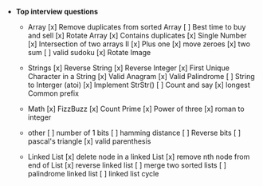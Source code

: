 - **Top interview questions**
    - Array
      [x] Remove duplicates from sorted Array
      [ ] Best time to buy and sell
      [x] Rotate Array
      [x] Contains duplicates
      [x] Single Number
      [x] Intersection of two arrays II
      [x] Plus one
      [x] move zeroes
      [x] two sum
      [ ] valid sudoku
      [x] Rotate Image

    - Strings
      [x] Reverse String
      [x] Reverse Integer
      [x] First Unique Character in a String
      [x] Valid Anagram
      [x] Valid Palindrome
      [ ] String to Interger (atoi)
      [x] Implement StrStr()
      [ ] Count and say
      [x] longest Common prefix

    - Math
      [x] FizzBuzz
      [x] Count Prime
      [x] Power of three
      [x] roman to integer

    - other
      [ ] number of 1 bits
      [ ] hamming distance
      [ ] Reverse bits
      [ ] pascal's triangle
      [x] valid parenthesis

    - Linked List
      [x] delete node in a linked List
      [x] remove nth node from end of List
      [x] reverse linked list
      [ ] merge two sorted lists
      [ ] palindrome linked list
      [ ] linked list cycle
